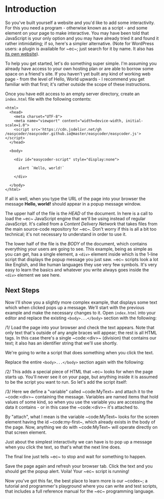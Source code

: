 # Introduction #
So you've built yourself a website and you'd like to add some interactivity. For this you need a program - otherwise known as a script - and some element on your page to make interactive. You may have been told that JavaScript is your only option and you may have already tried it and found it rather intimidating; if so, here's a simpler alternative. (Note for WordPress users: a plugin is available for ~ec~; just search for it by name. It also has [its own website](https://easycoder.software)).

To help you get started, let's do something super simple. I'm assuming you already have access to your own hosting plan or are able to borrow some space on a friend's site. If you haven't yet built any kind of working web page - from the level of Hello, World upwards - I recommend you get familiar with that first; it's rather outside the scope of these instructions.

Once you have edit access to an empty server directory, create an `index.html` file with the following contents:

```
<html>
  <head>
    <meta charset="UTF-8">
    <meta name="viewport" content="width=device-width, initial-scale=1.0">
    <script src='https://cdn.jsdelivr.net/gh
/easycoder/easycoder.github.io@master/easycoder/easycoder.js'></script>
  </head>

  <body>

    <div id="easycoder-script" style="display:none">

      alert `Hello, world!`

    </div>

  </body>
</html>
```

If all is well, when you type the URL of the page into your browser the message **Hello, world!** should appear in a popup message window.

The upper half of the file is the _HEAD_ of the document. In here is a call to load the ~ec~ JavaScript engine that we'll be using instead of regular JavaScript. It's called from a _Content Delivery Network_ that takes files from the main source-code repository for ~ec~. Don't worry if this is all a bit too technical; it's not necessary to understand in order to use it.

The lower half of the file is the _BODY_ of the document, which contains everything your users are going to see. This example, being as simple as you can get, has a single element, a `<div>` element inside which is the 1-line script that displays the popup message you just saw. ~ec~ scripts look a lot like English, and like human languages they use very few symbols. It's very easy to learn the basics and whatever you write always goes inside the `<div>` element we see here.

## Next Steps

Now I'll show you a slightly more complex example, that displays some text which when clicked pops up a message. We'll start with the previous example and make the necessary changes to it. Open `index.html` into your editor and replace the existing `<body>...</body>` section with the following:

/1/
Load the page into your browser and check the text appears. Note that only text that's outside of any angle braces will appear; the rest is all HTML tags. In this case there's a single ~code:&lt;div&gt;~ (division) that contains our text; it also has an identifier string that we'll use shortly.

We're going to write a script that does something when you click the text.

Replace the entire `<body>...</body>` section again with the following:

/2/
This adds a special piece of HTML that ~ec~ looks for when the page starts up. You'll never see it on your page, but anything inside it is assumed to be the script you want to run. So let's add the script itself:

/3/
Here we define a "variable" called ~code:MyText~ and attach it to the ~code:&lt;div&gt;~ containing the message. Variables are named items that hold values of some kind, so when you use the variable you are accessing the data it contains - or in this case the ~code:&lt;div&gt;~ it's attached to.

By "attach", what I mean is the variable ~code:MyText~ looks for the screen element having the id ~code:my-first~, which already exists in the body of the page. Now, anything we do with ~code:MyText~ will operate directly on that screen element.

Just about the simplest interactivity we can have is to pop up a message when you click the text, so that's what the next line does.

The final line just tells ~ec~ to stop and wait for something to happen.

Save the page again and refresh your browser tab. Click the text and you should get the popup alert. Voila! Your ~ec~ script is running!

Now you've got this far, the best place to learn more is our ~codex~; a tutorial and programmer's playground where you can write and test scripts, that includes a full reference manual for the ~ec~ programming language.
